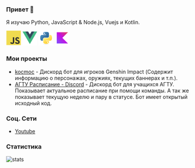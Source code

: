 ### Привет 👋

Я изучаю Python, JavaScript & Node.js, Vuejs и Kotlin.

<img height="40" src="https://raw.githubusercontent.com/devicons/devicon/master/icons/javascript/javascript-original.svg"> <img height="40" src="https://raw.githubusercontent.com/devicons/devicon/master/icons/vuejs/vuejs-original.svg"> <img height="40" src="https://raw.githubusercontent.com/devicons/devicon/master/icons/python/python-original.svg"> <img height="40" src="https://raw.githubusercontent.com/devicons/devicon/master/icons/kotlin/kotlin-original.svg">

### Мои проекты

* [kocmoc](https://discord.com/api/oauth2/authorize?client_id=1036605865760915476&permissions=274878286912&scope=applications.commands%20bot) - Дискорд бот для игроков Genshin Impact (Содержит информацию о персонажах, оружиях, текущих баннерах и т.п.).
* [АГТУ Расписание - Discord](https://github.com/notweuz/astu-timetable-discord) - Дискорд бот для учащихся АГТУ. Показывает актуальное расписание при помощи команды. А так же показывает текущую неделю и пару в статусе. Бот имеет открытый исходный код.

### Соц. Сети

* [Youtube](https://www.youtube.com/c/notweuz)

### Статистика

![stats](https://github-readme-stats.vercel.app/api?username=notweuz&show_icons=true&theme=dark)

